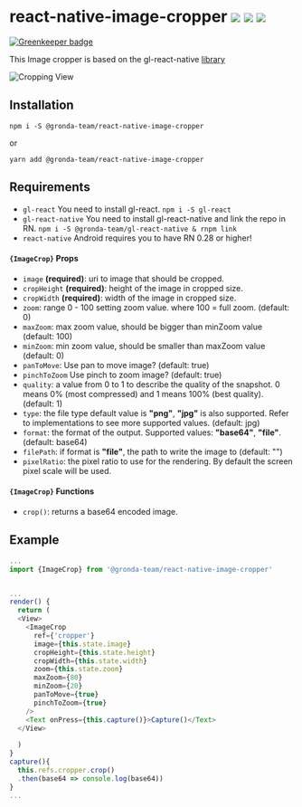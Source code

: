 # react-native-image-cropper ![](https://img.shields.io/npm/v/react-native-image-cropper.svg) ![](https://img.shields.io/badge/gl--react->=2.1-05F561.svg) ![](https://img.shields.io/badge/gl--react--native->=2.28.0-05F561.svg)

[![Greenkeeper badge](https://badges.greenkeeper.io/stoffern/react-native-image-cropper.svg)](https://greenkeeper.io/)

This Image cropper is based on the gl-react-native [library](https://github.com/ProjectSeptemberInc/gl-react-native)

![Cropping View](https://media.giphy.com/media/l46CDga4bxZccVxWU/giphy.gif)

## Installation
```
npm i -S @gronda-team/react-native-image-cropper
```
or
```
yarn add @gronda-team/react-native-image-cropper
```

## Requirements
- `gl-react` You need to install gl-react. `npm i -S gl-react` 
- `gl-react-native` You need to install gl-react-native and link the repo in RN. `npm i -S @gronda-team/gl-react-native & rnpm link` 
- `react-native` Android requires you to have RN 0.28 or higher!

#### `{ImageCrop}` Props
- `image` **(required)**: uri to image that should be cropped.
- `cropHeight` **(required)**: height of the image in cropped size.
- `cropWidth` **(required)**: width of the image in cropped size.
- `zoom`: range 0 - 100 setting zoom value. where 100 = full zoom. (default: 0)
- `maxZoom`: max zoom value, should be bigger than minZoom value (default: 100)
- `minZoom`: min zoom value, should be smaller than maxZoom value (default: 0) 
- `panToMove`: Use pan to move image? (default: true)
- `pinchToZoom` Use pinch to zoom image? (default: true)
- `quality`: a value from 0 to 1 to describe the quality of the snapshot. 0 means 0% (most compressed) and 1 means 100% (best quality). (default: 1)
- `type`: the file type default value is **"png"**, **"jpg"** is also supported. Refer to implementations to see more supported values. (default: jpg)
- `format`: the format of the output. Supported values: **"base64"**, **"file"**. (default: base64)
- `filePath`: if format is **"file"**, the path to write the image to (default: "")
- `pixelRatio`: the pixel ratio to use for the rendering. By default the screen pixel scale will be used.

#### `{ImageCrop}` Functions
- `crop()`: returns a base64 encoded image.


## Example
```js
...
import {ImageCrop} from '@gronda-team/react-native-image-cropper'


...
render() {
  return (
  <View>
    <ImageCrop 
      ref={'cropper'}
      image={this.state.image}
      cropHeight={this.state.height}
      cropWidth={this.state.width}
      zoom={this.state.zoom}
      maxZoom={80}
      minZoom={20}
      panToMove={true}
      pinchToZoom={true}
    />
    <Text onPress={this.capture()}>Capture()</Text>
  </View>
    
  )
} 
capture(){
  this.refs.cropper.crop()
  .then(base64 => console.log(base64))
}
...

```
